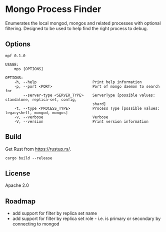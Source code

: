 # Mongo Process Finder

Enumerates the local mongod, mongos and related processes with optional filtering. Designed to be used to help find the right process to debug.

## Options

```
mpf 0.1.0

USAGE:
    mps [OPTIONS]

OPTIONS:
    -h, --help                         Print help information
    -p, --port <PORT>                  Port of mongo daemon to search for
        --server-type <SERVER_TYPE>    ServerType [possible values: standalone, replica-set, config,
                                       shard]
    -t, --type <PROCESS_TYPE>          Process Type [possible values: legacyshell, mongod, mongos]
    -v, --verbose                      Verbose
    -V, --version                      Print version information
```


## Build
Get Rust from https://rustup.rs/.

```cargo build --release```

## License

Apache 2.0

## Roadmap

- add support for filter by replica set name
- add support for filter by replica set role - i.e. is primary or secondary by connecting to mongod
